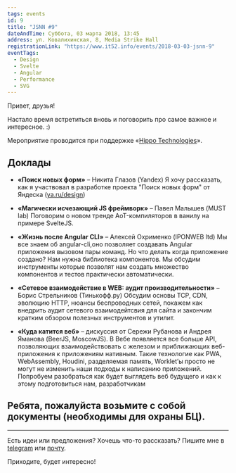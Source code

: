 ```yaml
---
tags: events
id: 9
title: "JSNN #9"
dateAndTime: Суббота, 03 марта 2018, 13:45
address: ул. Ковалихинская, 8, Media Strike Hall
registrationLink: "https://www.it52.info/events/2018-03-03-jsnn-9"
eventTags:
  - Design
  - Svelte
  - Angular
  - Performance
  - SVG
---
```


Привет, друзья!

Настало время встретиться вновь и поговорить про самое важное и интересное. :)

Мероприятие проводится при поддержке «[Hippo Technologies](https://www.hellohippo.com/)».

## Доклады

- **«Поиск новых форм»** – Никита Глазов (Yandex)
  Я хочу рассказать, как я участвовал в разработке проекта "Поиск новых форм" от Яндеска ([ya.ru/design](https://ya.ru/design))
  
- **«Магически исчезающий JS фреймворк»** – Павел Малышев (MUST lab)
  Поговорим о новом тренде AoT-компиляторов в ванилу на примере SvelteJS.
  
- **«Жизнь после Angular CLI»** – Алексей Охрименко (IPONWEB ltd)
  Мы все знаем об angular-cli,оно позволяет создавать Angular приложения вызовом пары команд. Но что делать когда приложение создано? Нам нужна библиотека компонентов. Мы обсудим инструменты которые позволят нам создать множество компонентов и тестов практически автоматически.
  
- **«Сетевое взаимодействие в WEB: аудит производительности»** – Борис Стрельников (Тинькофф.ру)
  Обсудим основы TCP, CDN, эволюцию HTTP, нюансы беспроводных сетей, покажем как внедрить аудит сетевого взаимодейтсвия для сайта и закончим кратким обзором полезных инструментов и утилит.

- **«Куда катится веб»** – дискуссия от Сережи Рубанова и Андрея Яманова (BeerJS, MoscowJS).
  В Вебе появляется все больше API, позволяющих взаимодействовать с железом и приближающих веб-приложения к приложениям нативным. Такие технологие как PWA, WebAssembly, Houdini, разделяемая память, Worklet’ы просто не могут не изменить наши подходы к написанию приложений. Попробуем разобраться как будет выглядеть веб будущего и как к этому подготовиться нам, разработчикам
 
 
## Ребята, пожалуйста возьмите с собой документы (необходимы для охраны БЦ).


----

Есть идеи или предложения? Хочешь что-то рассказать?
Пишите мне в [telegram](https://t.me/r3nya) или [почту](mailto:me@r3nya.ru).

Приходите, будет интересно!
